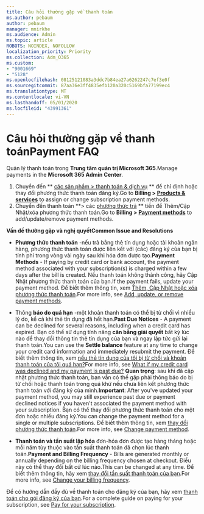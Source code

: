 ```yaml
---
title: Câu hỏi thường gặp về thanh toán
ms.author: pebaum
author: pebaum
manager: mnirkhe
ms.audience: Admin
ms.topic: article
ROBOTS: NOINDEX, NOFOLLOW
localization_priority: Priority
ms.collection: Adm_O365
ms.custom:
- "9001669"
- "5128"
ms.openlocfilehash: 08125121083a3ddc7b84ea27a6262247c7ef3e0f
ms.sourcegitcommit: 87aa36e3ff4835efb120a320c5169bfa77199ec4
ms.translationtype: MT
ms.contentlocale: vi-VN
ms.lasthandoff: 05/01/2020
ms.locfileid: "43991361"
---
```

# <a name="payment-faq"></a><span data-ttu-id="df5ad-102">Câu hỏi thường gặp về thanh toán</span><span class="sxs-lookup"><span data-stu-id="df5ad-102">Payment FAQ</span></span>

<span data-ttu-id="df5ad-103">Quản lý thanh toán trong **Trung tâm quản trị Microsoft 365**.</span><span class="sxs-lookup"><span data-stu-id="df5ad-103">Manage payments in the **Microsoft 365 Admin Center**.</span></span> 

1. <span data-ttu-id="df5ad-104">Chuyển đến \*\* [các sản phẩm > thanh toán & dịch vụ](https://go.microsoft.com/fwlink/p/?linkid=842054) \*\* để chỉ định hoặc thay đổi phương thức thanh toán đăng ký.</span><span class="sxs-lookup"><span data-stu-id="df5ad-104">Go to **Billing > [Products & services](https://go.microsoft.com/fwlink/p/?linkid=842054)** to assign or change subscription payment methods.</span></span>
2. <span data-ttu-id="df5ad-105">Chuyển đến thanh toán \*\*> các [phương thức trả](https://go.microsoft.com/fwlink/p/?linkid=2018806) \*\* tiền để Thêm/Cập Nhật/xóa phương thức thanh toán.</span><span class="sxs-lookup"><span data-stu-id="df5ad-105">Go to **Billing > [Payment methods](https://go.microsoft.com/fwlink/p/?linkid=2018806)** to add/update/remove payment methods.</span></span>

<span data-ttu-id="df5ad-106">**Vấn đề thường gặp và nghị quyết**</span><span class="sxs-lookup"><span data-stu-id="df5ad-106">**Common Issue and Resolutions**</span></span>

- <span data-ttu-id="df5ad-107">**Phương thức thanh toán** -nếu trả bằng thẻ tín dụng hoặc tài khoản ngân hàng, phương thức thanh toán được liên kết với (các) đăng ký của bạn bị tính phí trong vòng vài ngày sau khi hóa đơn được tạo.</span><span class="sxs-lookup"><span data-stu-id="df5ad-107">**Payment Methods** - If paying by credit card or bank account, the payment method associated with your subscription(s) is charged within a few days after the bill is created.</span></span> <span data-ttu-id="df5ad-108">Nếu thanh toán không thành công, hãy Cập Nhật phương thức thanh toán của bạn.</span><span class="sxs-lookup"><span data-stu-id="df5ad-108">If the payment fails, update your payment method.</span></span> <span data-ttu-id="df5ad-109">Để biết thêm thông tin, xem [Thêm, Cập Nhật hoặc xóa phương thức thanh toán](https://go.microsoft.com/fwlink/?linkid=2118133).</span><span class="sxs-lookup"><span data-stu-id="df5ad-109">For more info, see [Add, update, or remove payment methods](https://go.microsoft.com/fwlink/?linkid=2118133).</span></span>

- <span data-ttu-id="df5ad-110">Thông **báo do quá hạn** -một khoản thanh toán có thể bị từ chối vì nhiều lý do, kể cả khi thẻ tín dụng đã hết hạn.</span><span class="sxs-lookup"><span data-stu-id="df5ad-110">**Past Due Notices** - A payment can be declined for several reasons, including when a credit card has expired.</span></span> <span data-ttu-id="df5ad-111">Bạn có thể sử dụng tính năng **cân bằng giải quyết** bất kỳ lúc nào để thay đổi thông tin thẻ tín dụng của bạn và ngay lập tức gửi lại thanh toán.</span><span class="sxs-lookup"><span data-stu-id="df5ad-111">You can use the **Settle balance** feature at any time to change your credit card information and immediately resubmit the payment.</span></span> <span data-ttu-id="df5ad-112">Để biết thêm thông tin, xem [nếu thẻ tín dụng của tôi bị từ chối và khoản thanh toán của tôi quá hạn?](https://docs.microsoft.com/microsoft-365/commerce/billing-and-payments/pay-for-your-subscription?view=o365-worldwide#what-if-my-credit-card-was-declined-and-my-payment-is-past-due)</span><span class="sxs-lookup"><span data-stu-id="df5ad-112">For more info, see [What if my credit card was declined and my payment is past due?](https://docs.microsoft.com/microsoft-365/commerce/billing-and-payments/pay-for-your-subscription?view=o365-worldwide#what-if-my-credit-card-was-declined-and-my-payment-is-past-due)</span></span> <span data-ttu-id="df5ad-113">**Quan trọng**: sau khi đã cập nhật phương thức thanh toán, bạn vẫn có thể gặp phải thông báo do bị từ chối hoặc thanh toán trong quá khứ nếu chưa liên kết phương thức thanh toán với đăng ký của mình.</span><span class="sxs-lookup"><span data-stu-id="df5ad-113">**Important**: After you've updated your payment method, you may still experience past due or payment declined notices if you haven't associated the payment method with your subscription.</span></span> <span data-ttu-id="df5ad-114">Bạn có thể thay đổi phương thức thanh toán cho một đơn hoặc nhiều đăng ký.</span><span class="sxs-lookup"><span data-stu-id="df5ad-114">You can change the payment method for a single or multiple subscriptions.</span></span> <span data-ttu-id="df5ad-115">Để biết thêm thông tin, xem [thay đổi phương thức thanh toán](https://docs.microsoft.com/microsoft-365/commerce/billing-and-payments/add-update-or-remove-credit-card-or-bank-account?view=o365-worldwide#change-a-payment-method).</span><span class="sxs-lookup"><span data-stu-id="df5ad-115">For more info, see [Change payment method](https://docs.microsoft.com/microsoft-365/commerce/billing-and-payments/add-update-or-remove-credit-card-or-bank-account?view=o365-worldwide#change-a-payment-method).</span></span>

- <span data-ttu-id="df5ad-116">**Thanh toán và tần suất lập hóa** đơn-hóa đơn được tạo hàng tháng hoặc mỗi năm tùy thuộc vào tần suất thanh toán đã chọn lúc thanh toán.</span><span class="sxs-lookup"><span data-stu-id="df5ad-116">**Payment and Billing Frequency** - Bills are generated monthly or annually depending on the billing frequency chosen at checkout.</span></span> <span data-ttu-id="df5ad-117">Điều này có thể thay đổi bất cứ lúc nào.</span><span class="sxs-lookup"><span data-stu-id="df5ad-117">This can be changed at any time.</span></span> <span data-ttu-id="df5ad-118">Để biết thêm thông tin, hãy xem [thay đổi tần suất thanh toán của bạn](https://go.microsoft.com/fwlink/?linkid=2119148).</span><span class="sxs-lookup"><span data-stu-id="df5ad-118">For more info, see [Change your billing frequency](https://go.microsoft.com/fwlink/?linkid=2119148).</span></span>

<span data-ttu-id="df5ad-119">Để có hướng dẫn đầy đủ về thanh toán cho đăng ký của bạn, hãy xem [thanh toán cho gói đăng ký của bạn](https://docs.microsoft.com/microsoft-365/commerce/billing-and-payments/pay-for-your-subscription?view=o365-worldwide).</span><span class="sxs-lookup"><span data-stu-id="df5ad-119">For a complete guide on paying for your subscription, see [Pay for your subscription](https://docs.microsoft.com/microsoft-365/commerce/billing-and-payments/pay-for-your-subscription?view=o365-worldwide).</span></span>
